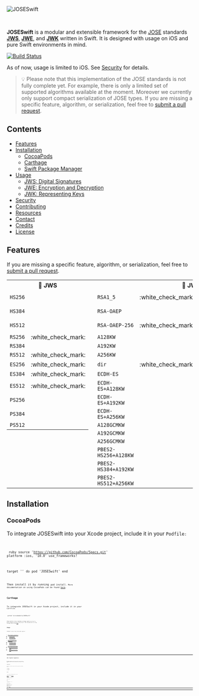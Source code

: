 ![JOSESwift](logo/JOSESwift-full.svg)

<br>

**JOSESwift** is a modular and extensible framework for the [JOSE](https://datatracker.ietf.org/wg/jose/about/) standards [**JWS**](https://tools.ietf.org/html/rfc7515), [**JWE**](https://tools.ietf.org/html/rfc7516), and [**JWK**](https://tools.ietf.org/html/rfc7517) written in Swift. 
It is designed with usage on iOS and pure Swift environments in mind.

[![Build Status](https://travis-ci.org/airsidemobile/JOSESwift.svg?branch=master)](https://travis-ci.org/airsidemobile/JOSESwift)

As of now, usage is limited to iOS. See [Security](#security) for details.

> :bulb: Please note that this implementation of the JOSE standards is not fully complete yet. For example, there is only a limited set of supported algorithms available at the moment. Moreover we currently only support compact serialization of JOSE types. If you are missing a specific feature, algorithm, or serialization, feel free to [submit a pull request](#contributing).

## Contents

- [Features](#features)
- [Installation](#installation)
	- [CocoaPods](#cocoapods)
	- [Carthage](#carthage)
	- [Swift Package Manager](#swift-package-manager)
- [Usage](#usage)
	- [JWS: Digital Signatures](#jws-digital-signatures)
	- [JWE: Encryption and Decryption](#jwe-encryption-and-decryption)
	- [JWK: Representing Keys](#jwk-representing-keys)
- [Security](#security)
- [Contributing](#contributing)
- [Resources](#resources)
- [Contact](#contact)
- [Credits](#credits)
- [License](#license)

## Features

If you are missing a specific feature, algorithm, or serialization, feel free to [submit a pull request](#contributing).

<table>
	<tr>
		<th colspan="2">🔏 JWS</th>
		<th rowspan="18"></th>
		<th colspan="4">🔐 JWE</th>
		<th rowspan="18"></th>
		<th colspan="2">🔑 JWK</th>
	</tr>
	<tr><td><code>HS256</code></td><td></td>                    <td><code>RSA1_5</code></td><td>:white_check_mark:</td>       <td><code>A128CBC-HS256</code></td><td></td>                   <td><code>RSA</code></td><td>:white_check_mark:</td></tr>
	<tr><td><code>HS384</code></td><td></td>                    <td><code>RSA-OAEP</code></td><td></td>                       <td><code>A128CBC-HS384</code></td><td></td>                   <td><code>EC</code></td><td>:white_check_mark:</td></tr>
	<tr><td><code>HS512</code></td><td></td>                    <td><code>RSA-OAEP-256</code></td><td>:white_check_mark:</td> <td><code>A128CBC-HS512</code></td><td>:white_check_mark:</td> <td><code>oct</code></td><td>:white_check_mark:</td></tr>
	<tr><td><code>RS256</code></td><td>:white_check_mark:</td>  <td><code>A128KW</code></td><td></td>                         <td><code>A128GCM</code></td><td></td>                         <th rowspan="14"></th><th rowspan="14"></th></tr>
	<tr><td><code>RS384</code></td><td></td>                    <td><code>A192KW</code></td><td></td>                         <td><code>A192GCM</code></td><td></td>
	<tr><td><code>RS512</code></td><td>:white_check_mark:</td>  <td><code>A256KW</code></td><td></td>                         <td><code>A256GCM</code></td><td></td>
	<tr><td><code>ES256</code></td><td>:white_check_mark:</td>  <td><code>dir</code></td><td>:white_check_mark:</td>          <th rowspan="11"></th><th rowspan="11"></th></tr>
	<tr><td><code>ES384</code></td><td>:white_check_mark:</td>  <td><code>ECDH-ES</code></td><td></td></tr>
	<tr><td><code>ES512</code></td><td>:white_check_mark:</td>  <td><code>ECDH-ES+A128KW</code></td><td></td></tr>
	<tr><td><code>PS256</code></td><td></td>                    <td><code>ECDH-ES+A192KW</code></td><td></td></tr>
	<tr><td><code>PS384</code></td><td></td>                    <td><code>ECDH-ES+A256KW</code></td><td></td></tr>
	<tr><td><code>PS512</code></td><td></td>                    <td><code>A128GCMKW</code></td><td></td></tr>
	<tr><th rowspan="5"></th><th rowspan="5"></th>   <td><code>A192GCMKW</code></td><td></td></tr>
	<tr>                                             <td><code>A256GCMKW</code></td><td></td></tr>
	<tr>                                             <td><code>PBES2-HS256+A128KW</code></td><td></td></tr>
	<tr>                                             <td><code>PBES2-HS384+A192KW</code></td><td></td></tr>
	<tr>                                             <td><code>PBES2-HS512+A256KW</code></td><td></td></tr>
</table>

## Installation

### CocoaPods

To integrate JOSESwift into your Xcode project, include it in your <code>Podfile<code>:

</code><code><code> ruby
source 'https://github.com/CocoaPods/Specs.git'
platform :ios, '10.0'
use_frameworks!

target '<Your Target Name>' do
    pod 'JOSESwift'
end
</code><code><code>

Then install it by running <code>pod install<code>. More documentation on using CocoaPods can be found [here](https://cocoapods.org).

### Carthage

To integrate JOSESwift in your Xcode project, include it in your <code>Cartfile<code>:

</code><code><code>
github "airsidemobile/JOSESwift"
</code><code><code>

Then build it by running <code>carthage update<code> and drag the built framework into your Xcode project. More documentation on using Carthage can be found [here](https://github.com/Carthage/Carthage).

## Usage

JOSESwift covers three functional aspects:

1. [JWS: Digital Signatures](#jws-digital-signatures)
	- [Signing data](#signing-data)
	- [Verifying data](#verifying-data)
2. [JWE: Encryption and Decryption](#jwe-encryption-and-decryption)
	- [Encrypting data](#encrypting-data)
	- [Decrypting data](#decrypting-data)
3. [JWK: Representing Keys](#jwk-representing-keys)
	- [Encoding RSA Public Keys](#encoding-rsa-public-keys)
	- [Decoding RSA Public Keys](#decoding-rsa-public-keys)

****

### JWS: Digital Signatures

A <code>JWS<code> encapsulates and secures data using a digital signature which can be verified by the receiver of the <code>JWS<code>.

#### Signing Data

In order to construct a JWS we need to provide the following parts:

1. Header
2. Payload
3. Signer

##### Header

</code><code><code> swift
let header = JWSHeader(algorithm: .RS512)
</code><code><code>

Optionally you can set [addtitional parameters](https://tools.ietf.org/html/rfc7515#section-4.1):

</code><code><code> swift
header.kid = "2018-10-08"

header.typ = "JWS"
</code><code><code>

##### Payload

</code><code><code> swift
let message = "Summer ⛱, Sun ☀️, Cactus 🌵".data(using: .utf8)!

let payload = Payload(message)
</code><code><code>

##### Signer

The signer algorithm must match the header algorithm.

</code><code><code> swift
let privateKey: SecKey = /* ... */

let signer = Signer(signingAlgorithm: .RS512, privateKey: privateKey)!
</code><code><code>

##### Serializing

The JWS compact serialization is a URL-safe string that can easily be transmitted to a third party using a method of your choice.

</code><code><code> swift
guard let jws = try? JWS(header: header, payload: payload, signer: signer) else { ... }

print(jws.compactSerializedString) // ey (...) J9.U3 (...) LU.na (...) 1A
</code><code><code>  

More details about constructing a JWS can be found [in the wiki](../../wiki/jws).

#### Verifying Data

</code><code><code> swift
let publicKey: SecKey = /* ... */

let serialization = "ey (..) n0.HK (..) pQ.yS (..) PA.AK (..) Jx.hB (..) 7w"
</code><code><code>

</code><code><code> swift
do {
    let jws = try JWS(compactSerialization: serialization)
    let verifier = Verifier(verifyingAlgorithm: .RS512, publicKey: publicKey)!
    let payload = try jws.validate(using: verifier).payload
    let message = String(data: payload.data(), encoding: .utf8)!

    print(message) // Summer ⛱, Sun ☀️, Cactus 🌵
}
</code><code><code>

More details about verifying an existing, serialized JWS can be found [in the wiki](../../wiki/jws).

****

### JWE: Encryption and Decryption

A JWE encapsulates and secures data by encrypting it. It can be decrypted by the receiver of the JWE.

#### Encrypting Data

In order to construct a JWE we need to provide the following parts:

1. Header
2. Payload
3. Encrypter

##### Header

</code><code><code> swift
let header = JWEHeader(algorithm: .RSA1_5, encryptionAlgorithm: .A256CBCHS512)
</code><code><code>

Optionally you can set [addtitional parameters](https://tools.ietf.org/html/rfc7516#section-4.1):

</code><code><code> swift
header.kid = "2018-10-08"

header.typ = "JWE"
</code><code><code>

##### Payload

</code><code><code> swift
let message = "Summer ⛱, Sun ☀️, Cactus 🌵".data(using: .utf8)!

let payload = Payload(message)
</code><code><code>

##### Encrypter

The encrypter algorithms must match the header algorithms.

</code><code><code> swift
let publicKey: SecKey = /* ... */

let encrypter = Encrypter(keyEncryptionAlgorithm: .RSA1_5, encryptionKey: publicKey, contentEncyptionAlgorithm: .A256CBCHS512)!
</code><code><code>

##### Serialization

The JWE compact serialization is a URL-safe string that can easily be transmitted to a third party using a method of your choice.

</code><code><code> swift
guard let jwe = try? JWE(header: header, payload: payload, encrypter: encrypter) else { ... }

print(jwe.compactSerializedString) // ey (..) n0.HK (..) pQ.yS (..) PA.AK (..) Jx.hB (..) 7w
</code><code><code>  

More details about constructing a JWE can be found [in the wiki](../../wiki/jwe).

#### Decrypting Data

</code><code><code> swift
let privateKey: SecKey = /* ... */

let serialization = "ey (..) n0.HK (..) pQ.yS (..) PA.AK (..) Jx.hB (..) 7w"
</code><code><code>

</code><code><code> swift
do {
    let jwe = try JWE(compactSerialization: serialization)
    let decrypter = Decrypter(keyDecryptionAlgorithm: .RSA1_5, decryptionKey: privateKey, contentDecryptionAlgorithm: .A256CBCHS512)!
    let payload = try jwe.decrypt(using: decrypter)
    let message = String(data: payload.data(), encoding: .utf8)!

    print(message) // Summer ⛱, Sun ☀️, Cactus 🌵
}
</code><code><code>

More details about decrypting an existing, serialized JWE can be found [in the wiki](../../wiki/jwe).

****

### JWK: Representing Keys

A JWK is a JSON data structure that represents a cryptographic key. You could use it, for instance, as the payload of a JWS or a JWE to transmit your public key to a server.

#### Encoding RSA Public Keys

</code><code><code> swift
let publicKey: SecKey = /* ... */

let jwk = try! RSAPublicKey(publicKey: publicKey)

let json = jwk.jsonString()! // {"kty":"RSA","n":"MHZ4L...uS2d3","e":"QVFBQg"}
</code><code><code>

More details about encoding RSA public keys can be found [in the wiki](../../wiki/jwk).

#### Decoding RSA Public Keys

</code><code><code> swift
let json: Data = /* ... */

let jwk = try! RSAPublicKey(data: json)

let publicKey: SecKey = try! jwk.converted(to: SecKey.self)
</code><code><code>

More details about decoding RSA public keys can be found [in the wiki](../../wiki/jwk).

:warning: We currently ignore the key parameters [<code>"key_ops"<code>](https://tools.ietf.org/html/rfc7517#section-4.3) and [<code>"x5c"<code>](https://tools.ietf.org/html/rfc7517#section-4.7) when decoding. This is due to a bug in our decoding implementation. See [#117](https://github.com/airsidemobile/JOSESwift/issues/117) for details.

## Security

JOSESwift uses the [iOS Security framework](https://developer.apple.com/documentation/security) and [Apple’s CommonCrypto](https://opensource.apple.com//source/CommonCrypto/) for cryptography.

It is designed in a way that it is easy to switch out the implementation for a specific cryptographic operation. Non-iOS users can add their own platform independent crypto implementation instead of the ones mentioned above.

For security disclosures or related matters, please contact <joseswift@airsidemobile.com>.

## Contributing

Contributions to the project are encouraged and more than welcome. :nerd_face:

If you want to contribute, please submit a pull request. 
For feature requests, discussions, or bug reports, just open an issue.

See our [contributing guidelines](.github/CONTRIBUTING.md) for more information.

## Resources

You can find detailed information about the relevant JOSE standards in the respective RFCs:

- [RFC-7515:](https://tools.ietf.org/html/rfc7515) JSON Web Signature (JWS)
- [RFC-7516:](https://tools.ietf.org/html/rfc7516) JSON Web Encryption (JWE)
- [RFC-7517:](https://tools.ietf.org/html/rfc7517) JSON Web Key (JWK)
- [RFC-7518:](https://tools.ietf.org/html/rfc7518) JSON Web Algorithms (JWA)

Don’t forget to check our [our wiki](https://github.com/mohemian/jose-ios/wiki) for more detailed documentation.

## Contact

Feel free to contact the project maintainers at <joseswift@airsidemobile.com>.

## Credits

JOSESwift is maintained by [Airside Mobile](https://www.airsidemobile.com).

### Project Authors and Maintainers

[@carol-mohemian](https://github.com/carol-mohemian),
[@daniel-mohemian](https://github.com/daniel-mohemian),
[@gigi-mohemian](https://github.com/gigi-mohemian)

### Reviewers

[@haeser](https://github.com/haeser), [@michael-mohemian](https://github.com/michael-mohemian)

### Logo

The logo was designed by Ivan Leuzzi.

### Thanks

To the following projects, which served us as reference and inspiration during development:

- [Heimdall](https://github.com/henrinormak/Heimdall)
- [Nimbus JOSE + JWT](https://connect2id.com/products/nimbus-jose-jwt)

## License

JOSESwift is licensed under the Apache License 2.0. See [LICENSE](LICENSE) for details.
